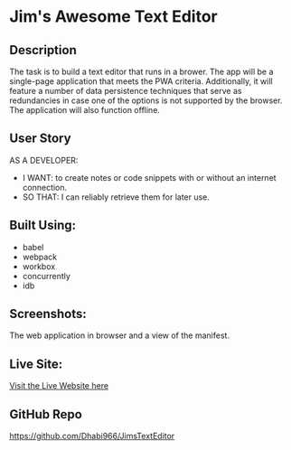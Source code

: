 # Jim's Awesome Text Editor

## Description
The task is to build a text editor that runs in a brower. The app will be a single-page application that meets the PWA criteria. Additionally, it will feature a number of data persistence techniques that serve as redundancies in case one of the options is not supported by the browser. The application will also function offline.

## User Story
AS A DEVELOPER: 
* I WANT: to create notes or code snippets with or without an internet connection.
* SO THAT: I can reliably retrieve them for later use.

## Built Using:
* babel
* webpack
* workbox
* concurrently
* idb

## Screenshots:
The web application in browser and a view of the manifest.

## Live Site: 
[Visit the Live Website here]()

## GitHub Repo
https://github.com/Dhabi966/JimsTextEditor